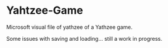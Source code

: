 # Yahtzee-Game
Microsoft visual file of yathzee of a Yathzee game.

Some issues with saving and loading... still a work in progress.
